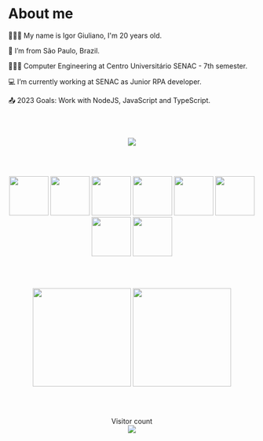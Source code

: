 # About me
    
   🚶🏻‍♂️   My name is Igor Giuliano, I'm 20 years old.
    
   🏡  I’m from São Paulo, Brazil.

   👨🏻‍🎓  Computer Engineering at Centro Universitário SENAC - 7th semester.

   💻  I’m currently working at SENAC as Junior RPA developer.

   📤  2023 Goals: Work with NodeJS, JavaScript and TypeScript.

 
      

<div align="center">
   <br></br>
   
   <a href="https://linkedin.com/in/igor-giuliano" target="_blank"><img src="https://img.shields.io/badge/-LinkedIn-%230077B5?style=for-the-badge&logo=linkedin&logoColor=white" target="_blank"></a>   
    
   <br></br>
   
   <img height="80em" width="80em" src="https://cdn.jsdelivr.net/gh/devicons/devicon/icons/c/c-original.svg" />
   <img height="80em" width="80em" src="https://cdn.jsdelivr.net/gh/devicons/devicon/icons/javascript/javascript-original.svg" />
   <img height="80em" width="80em" src="https://cdn.jsdelivr.net/gh/devicons/devicon/icons/typescript/typescript-original.svg" />
   <img height="80em" width="80em" src="https://cdn.jsdelivr.net/gh/devicons/devicon/icons/nodejs/nodejs-original.svg" />
   <img height="80em" width="80em" src="https://cdn.jsdelivr.net/gh/devicons/devicon/icons/react/react-original.svg" />
   <img height="80em" width="80em" src="https://cdn.jsdelivr.net/gh/devicons/devicon/icons/git/git-original.svg" />
   <img height="80em" width="80em" src="https://cdn.jsdelivr.net/gh/devicons/devicon/icons/postgresql/postgresql-original.svg" />
   <img height="80em" width="80em" src="https://cdn.jsdelivr.net/gh/devicons/devicon/icons/mongodb/mongodb-original-wordmark.svg" />
      
   <br></br>
   
   <div>
    <img height="200em" align="center" src="https://github-readme-stats.vercel.app/api?username=IgorGiuliano&show_icons=true&theme=tokyonight&include_all_commits=true&count_private=true"/>
    <img height="200em" align="center" src="https://github-readme-stats.vercel.app/api/top-langs/?username=IgorGiuliano&layout=compact&langs_count=10&theme=tokyonight"/>
   </div>

   <br></br>
   <p align="center"> 
        Visitor count<br>
   <img src="https://profile-counter.glitch.me/IgorGiuliano/count.svg" />
</p>
</div>

   
<!--  <a href="https://www.youtube.com/seu-canal-youtube-aqui" target="_blank"><img src="https://img.shields.io/badge/YouTube-FF0000?style=for-the-badge&logo=youtube&logoColor=white" target="_blank"></a>
      <a href = "mailto:contato@igor.andrade07@gmail.com"><img src="https://img.shields.io/badge/Gmail-D14836?style=for-the-badge&logo=gmail&logoColor=white" target="_blank"></a>  
📚  I’m currently learning : LoRa.
      <a href="https://instagram.com/seu-usuário-instagram-aqui" target="_blank"><img src="https://img.shields.io/badge/-Instagram-%23E4405F?style=for-the-badge&logo=instagram&logoColor=white" target="_blank"></a>
 -->
